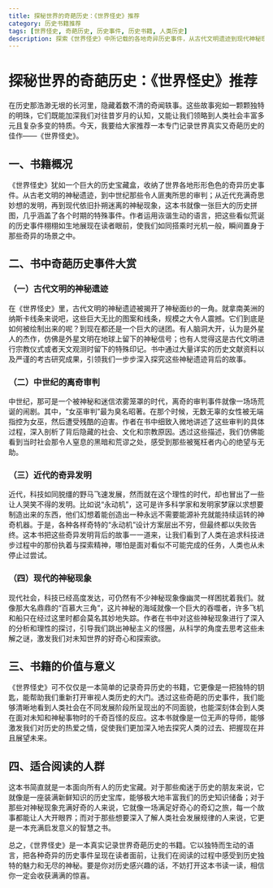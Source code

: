 ```yaml
---
title: 探秘世界的奇葩历史：《世界怪史》推荐
category: 历史书籍推荐
tags: [世界怪史, 奇葩历史, 历史事件, 历史书籍, 人类历史]
description: 探索《世界怪史》中所记载的各地奇异历史事件，从古代文明遗迹到现代神秘现象，这本书带你领略人类社会的多彩与复杂，发现历史的独特魅力。
---
```


# 探秘世界的奇葩历史：《世界怪史》推荐

在历史那浩渺无垠的长河里，隐藏着数不清的奇闻轶事。这些故事宛如一颗颗独特的明珠，它们既能加深我们对往昔岁月的认知，又能让我们领略到人类社会丰富多元且复杂多变的特质。今天，我要给大家推荐一本专门记录世界真实又奇葩历史的佳作——《世界怪史》。

## 一、书籍概况
《世界怪史》犹如一个巨大的历史宝藏盒，收纳了世界各地形形色色的奇异历史事件。从古老文明的神秘遗迹，到中世纪那些令人匪夷所思的审判；从近代充满奇思妙想的发明，再到现代依旧扑朔迷离的神秘现象，这本书就像一张巨大的历史拼图，几乎涵盖了各个时期的特殊事件。作者运用诙谐生动的语言，把这些看似荒诞的历史事件栩栩如生地展现在读者眼前，使我们如同搭乘时光机一般，瞬间置身于那些奇异的场景之中。

## 二、书中奇葩历史事件大赏

### （一）古代文明的神秘遗迹
在《世界怪史》里，古代文明的神秘遗迹被揭开了神秘面纱的一角。就拿南美洲的纳斯卡线条来说吧，这些巨大无比的图案和线条，规模之大令人震撼。它们到底是如何被绘制出来的呢？到现在都还是一个巨大的谜团。有人脑洞大开，认为是外星人的杰作，仿佛是外星文明在地球上留下的神秘信号；也有人觉得这是古代文明进行宗教仪式或者天文观测时留下的特殊印记。书中通过大量详实的历史文献资料以及严谨的考古研究成果，引领我们一步步深入探究这些神秘遗迹背后的故事。

### （二）中世纪的离奇审判
中世纪，那可是一个被神秘和迷信浓雾笼罩的时代，离奇的审判事件就像一场场荒诞的闹剧。其中，“女巫审判”最为臭名昭著。在那个时候，无数无辜的女性被无端指控为女巫，然后遭受残酷的迫害。作者在书中细致入微地讲述了这些审判的具体过程，深入剖析了背后隐藏的社会、文化和宗教原因。透过这些描述，我们仿佛能看到当时社会那令人窒息的黑暗和荒谬之处，感受到那些被冤枉者内心的绝望与无助。

### （三）近代的奇异发明
近代，科技如同脱缰的野马飞速发展，然而就在这个理性的时代，却也冒出了一些让人哭笑不得的发明。比如说“永动机”，这可是许多科学家和发明家梦寐以求想要制造出来的东西，他们幻想着能创造出一种永远不需要能源补充就能持续运转的神奇机器。于是，各种各样奇特的“永动机”设计方案层出不穷，但最终都以失败告终。这本书把这些奇异发明背后的故事一一道来，让我们看到了人类在追求科技进步过程中的那份执着与探索精神，哪怕是面对看似不可能完成的任务，人类也从未停止过尝试。

### （四）现代的神秘现象
现代社会，科技已经高度发达，可仍然有不少神秘现象像幽灵一样困扰着我们。就像那大名鼎鼎的“百慕大三角”，这片神秘的海域就像一个巨大的吞噬者，许多飞机和船只在经过这里时都会莫名其妙地失踪。作者在书中对这些神秘现象进行了深入的分析和理性的探讨，引导我们跳出神秘主义的怪圈，从科学的角度去思考这些未解之谜，激发我们对未知世界的好奇心和探索欲。

## 三、书籍的价值与意义
《世界怪史》可不仅仅是一本简单的记录奇异历史的书籍，它更像是一把独特的钥匙，能帮助我们重新打开审视人类历史的大门。透过这些奇葩的历史事件，我们能够清晰地看到人类社会在不同发展阶段所呈现出的不同面貌，也能深刻体会到人类在面对未知和神秘事物时的千奇百怪的反应。这本书就像是一位无声的导师，能够激发我们对历史的热爱之情，促使我们更加深入地去探究人类的过去、把握现在并且展望未来。

## 四、适合阅读的人群
这本书简直就是一本面向所有人的历史宝藏。对于那些痴迷于历史的朋友来说，它就像是一座装满新鲜知识的历史宝库，能够极大地丰富我们的历史知识储备；对于那些对神秘现象充满好奇的人来说，它就像一场满足好奇心的奇幻之旅，每一个故事都能让人大开眼界；而对于那些想要深入了解人类社会发展规律的人来说，它更是一本充满启发意义的智慧之书。

总之，《世界怪史》是一本真实记录世界奇葩历史的书籍。它以独特而生动的语言，把各种奇异的历史事件呈现在读者面前，让我们在阅读的过程中感受到历史独特的魅力和无尽的神秘。要是你对历史感兴趣的话，不妨打开这本书读一读，相信你一定会收获满满的惊喜。